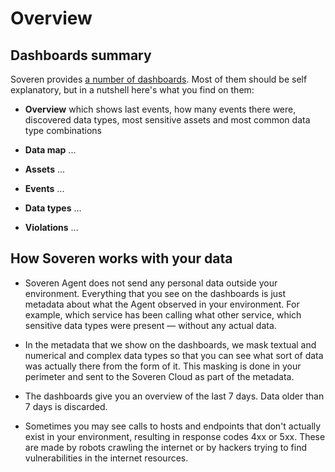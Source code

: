 # Overview

## Dashboards summary

Soveren provides [a number of dashboards](https://app.soveren.io/). Most of them should be self explanatory, but in a nutshell here's what you find on them:

* **Overview** which shows last events, how many events there were, discovered data types, most sensitive assets and most common data type combinations

* **Data map** ...

* **Assets** ...

* **Events** ...

* **Data types** ...

* **Violations** ...

## How Soveren works with your data

* Soveren Agent does not send any personal data outside your environment. Everything that you see on the dashboards is just metadata about what the Agent observed in your environment. For example, which service has been calling what other service, which sensitive data types were present — without any actual data.

* In the metadata that we show on the dashboards, we mask textual and numerical and complex data types so that you can see what sort of data was actually there from the form of it. This masking is done in your perimeter and sent to the Soveren Cloud as part of the metadata.

* The dashboards give you an overview of the last 7 days. Data older than 7 days is discarded.

* Sometimes you may see calls to hosts and endpoints that don't actually exist in your environment, resulting in response codes 4xx or 5xx. These are made by robots crawling the internet or by hackers trying to find vulnerabilities in the internet resources.
